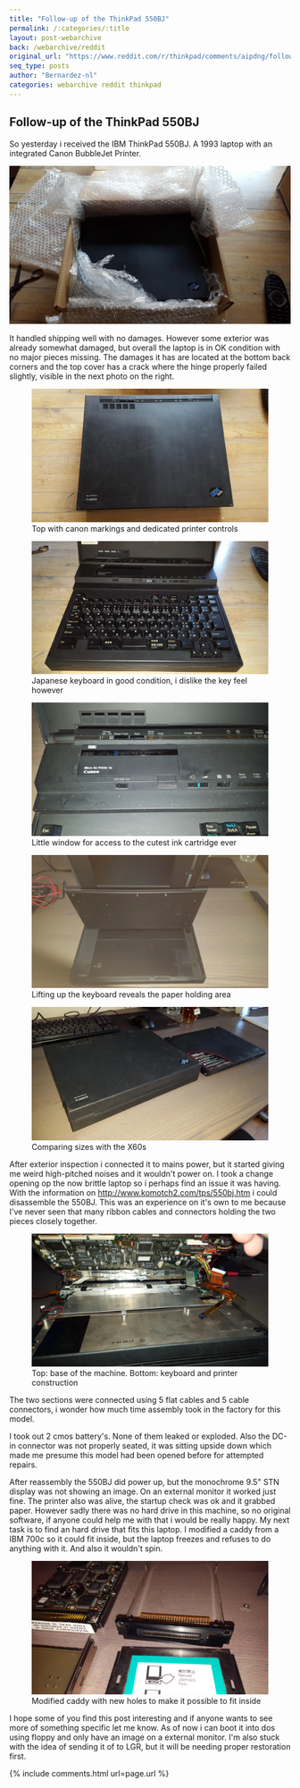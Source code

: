 ```yaml
---
title: "Follow-up of the ThinkPad 550BJ"
permalink: /:categories/:title
layout: post-webarchive
back: /webarchive/reddit
original_url: "https://www.reddit.com/r/thinkpad/comments/aipdng/followup_of_the_thinkpad_550bj/"
seq_type: posts
author: "Bernardez-nl"
categories: webarchive reddit thinkpad
---
```


## Follow-up of the ThinkPad 550BJ

So yesterday i received the IBM ThinkPad 550BJ. A 1993 laptop with an integrated Canon BubbleJet Printer.

<img src="https://raw.githubusercontent.com/arialhamed/static/main/images/resources/reddit/follow-up-of-the-thinkpad-550bj-00.webp" onerror="this.src='https://raw.githubusercontent.com/arialhamed/static/main/images/missing.jpeg'" class="w-100">

It handled shipping well with no damages. However some exterior was already somewhat damaged, but overall the laptop is in OK condition with no major pieces missing. The damages it has are located at the bottom back corners and the top cover has a crack where the hinge properly failed slightly, visible in the next photo on the right.

<figure>
    <img src="https://raw.githubusercontent.com/arialhamed/static/main/images/resources/reddit/follow-up-of-the-thinkpad-550bj-01.webp" onerror="this.src='https://raw.githubusercontent.com/arialhamed/static/main/images/missing.jpeg'" class="w-100">
    <figcaption>Top with canon markings and dedicated printer controls</figcaption>
</figure>



<figure>
    <img src="https://raw.githubusercontent.com/arialhamed/static/main/images/resources/reddit/follow-up-of-the-thinkpad-550bj-02.webp" onerror="this.src='https://raw.githubusercontent.com/arialhamed/static/main/images/missing.jpeg'" class="w-100">
    <figcaption>Japanese keyboard in good condition, i dislike the key feel however</figcaption>
</figure>



<figure>
    <img src="https://raw.githubusercontent.com/arialhamed/static/main/images/resources/reddit/follow-up-of-the-thinkpad-550bj-03.webp" onerror="this.src='https://raw.githubusercontent.com/arialhamed/static/main/images/missing.jpeg'" class="w-100">
    <figcaption>Little window for access to the cutest ink cartridge ever</figcaption>
</figure>



<figure>
    <img src="https://raw.githubusercontent.com/arialhamed/static/main/images/resources/reddit/follow-up-of-the-thinkpad-550bj-04.webp" onerror="this.src='https://raw.githubusercontent.com/arialhamed/static/main/images/missing.jpeg'" class="w-100">
    <figcaption>Lifting up the keyboard reveals the paper holding area</figcaption>
</figure>



<figure>
    <img src="https://raw.githubusercontent.com/arialhamed/static/main/images/resources/reddit/follow-up-of-the-thinkpad-550bj-05.webp" onerror="this.src='https://raw.githubusercontent.com/arialhamed/static/main/images/missing.jpeg'" class="w-100">
    <figcaption>Comparing sizes with the X60s</figcaption>
</figure>



After exterior inspection i connected it to mains power, but it started giving me weird high-pitched noises and it wouldn't power on. I took a change opening op the now brittle laptop so i perhaps find an issue it was having. With the information on <a href="http://www.komotch2.com/tps/550bj.htm">http://www.komotch2.com/tps/550bj.htm</a> i could disassemble the 550BJ. This was an experience on it's own to me because I've never seen that many ribbon cables and connectors holding the two pieces closely together.

<figure>
    <img src="https://raw.githubusercontent.com/arialhamed/static/main/images/resources/reddit/follow-up-of-the-thinkpad-550bj-06.webp" onerror="this.src='https://raw.githubusercontent.com/arialhamed/static/main/images/missing.jpeg'" class="w-100">
    <figcaption>Top: base of the machine. Bottom: keyboard and printer construction</figcaption>
</figure>



The two sections were connected using 5 flat cables and 5 cable connectors, i wonder how much time assembly took in the factory for this model.

I took out 2 cmos battery's. None of them leaked or exploded. Also the DC-in connector was not properly seated, it was sitting upside down which made me presume this model had been opened before for attempted repairs.

After reassembly the 550BJ did power up, but the monochrome 9.5" STN display was not showing an image. On an external monitor it worked just fine. The printer also was alive, the startup check was ok and it grabbed paper. However sadly there was no hard drive in this machine, so no original software, if anyone could help me with that i would be really happy. My next task is to find an hard drive that fits this laptop. I modified a caddy from a IBM 700c so it could fit inside, but the laptop freezes and refuses to do anything with it. And also it wouldn't spin.

<figure>
    <img src="https://raw.githubusercontent.com/arialhamed/static/main/images/resources/reddit/follow-up-of-the-thinkpad-550bj-07.webp" onerror="this.src='https://raw.githubusercontent.com/arialhamed/static/main/images/missing.jpeg'" class="w-100">
    <figcaption>Modified caddy with new holes to make it possible to fit inside</figcaption>
</figure>



I hope some of you find this post interesting and if anyone wants to see more of something specific let me know. As of now i can boot it into dos using floppy and only have an image on a external monitor. I'm also stuck with the idea of sending it of to LGR, but it will be needing proper restoration first.

{% include comments.html url=page.url %}
